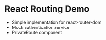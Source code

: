 # React Routing Demo

- Simple implementation for react-router-dom 
- Mock authentication service
- PrivateRoute component